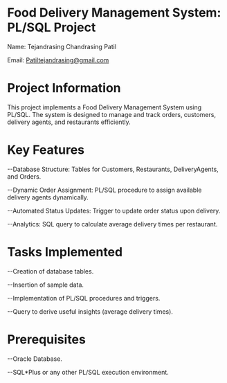 # Food Delivery Management System: PL/SQL Project

Name: Tejandrasing Chandrasing Patil

Email: Patiltejandrasing@gmail.com

# Project Information

This project implements a Food Delivery Management System using PL/SQL. The system is designed to manage and track orders, customers, delivery agents, and restaurants efficiently.

# Key Features

--Database Structure: Tables for Customers, Restaurants, DeliveryAgents, and Orders.

--Dynamic Order Assignment: PL/SQL procedure to assign available delivery agents dynamically.

--Automated Status Updates: Trigger to update order status upon delivery.

--Analytics: SQL query to calculate average delivery times per restaurant.

# Tasks Implemented

--Creation of database tables.

--Insertion of sample data.

--Implementation of PL/SQL procedures and triggers.

--Query to derive useful insights (average delivery times).

# Prerequisites

--Oracle Database.

--SQL*Plus or any other PL/SQL execution environment.

